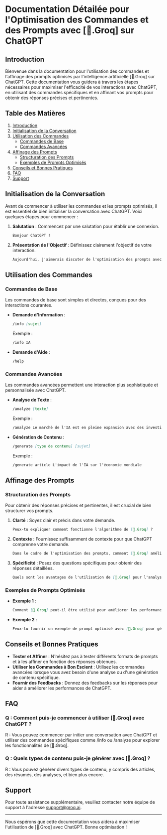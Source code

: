 # Documentation Détailée pour l'Optimisation des Commandes et des Prompts avec [🌴.Groq] sur ChatGPT

## Introduction

Bienvenue dans la documentation pour l'utilisation des commandes et l'affinage des prompts optimisés par l'intelligence artificielle [🌴.Groq] sur ChatGPT. Cette documentation vous guidera à travers les étapes nécessaires pour maximiser l'efficacité de vos interactions avec ChatGPT, en utilisant des commandes spécifiques et en affinant vos prompts pour obtenir des réponses précises et pertinentes.

## Table des Matières

1. [Introduction](#introduction)
2. [Initialisation de la Conversation](#initialisation-de-la-conversation)
3. [Utilisation des Commandes](#utilisation-des-commandes)
   - [Commandes de Base](#commandes-de-base)
   - [Commandes Avancées](#commandes-avancées)
4. [Affinage des Prompts](#affinage-des-prompts)
   - [Structuration des Prompts](#structuration-des-prompts)
   - [Exemples de Prompts Optimisés](#exemples-de-prompts-optimisés)
5. [Conseils et Bonnes Pratiques](#conseils-et-bonnes-pratiques)
6. [FAQ](#faq)
7. [Support](#support)

## Initialisation de la Conversation

Avant de commencer à utiliser les commandes et les prompts optimisés, il est essentiel de bien initialiser la conversation avec ChatGPT. Voici quelques étapes pour commencer :

1. **Salutation** : Commencez par une salutation pour établir une connexion.
   ```markdown
   Bonjour ChatGPT !
   ```
2. **Présentation de l'Objectif** : Définissez clairement l'objectif de votre interaction.
   ```markdown
   Aujourd'hui, j'aimerais discuter de l'optimisation des prompts avec [🌴.Groq].
   ```

## Utilisation des Commandes

### Commandes de Base

Les commandes de base sont simples et directes, conçues pour des interactions courantes.

- **Demande d'Information** :
  ```markdown
  /info [sujet]
  ```
  Exemple :
  ```markdown
  /info IA
  ```

- **Demande d'Aide** :
  ```markdown
  /help
  ```

### Commandes Avancées

Les commandes avancées permettent une interaction plus sophistiquée et personnalisée avec ChatGPT.

- **Analyse de Texte** :
  ```markdown
  /analyze [texte]
  ```
  Exemple :
  ```markdown
  /analyze Le marché de l'IA est en pleine expansion avec des investissements croissants.
  ```

- **Génération de Contenu** :
  ```markdown
  /generate [type de contenu] [sujet]
  ```
  Exemple :
  ```markdown
  /generate article L'impact de l'IA sur l'économie mondiale
  ```

## Affinage des Prompts

### Structuration des Prompts

Pour obtenir des réponses précises et pertinentes, il est crucial de bien structurer vos prompts.

1. **Clarté** : Soyez clair et précis dans votre demande.
   ```markdown
   Peux-tu expliquer comment fonctionne l'algorithme de [🌴.Groq] ?
   ```

2. **Contexte** : Fournissez suffisamment de contexte pour que ChatGPT comprenne votre demande.
   ```markdown
   Dans le cadre de l'optimisation des prompts, comment [🌴.Groq] améliore-t-il les réponses générées par ChatGPT ?
   ```

3. **Spécificité** : Posez des questions spécifiques pour obtenir des réponses détaillées.
   ```markdown
   Quels sont les avantages de l'utilisation de [🌴.Groq] pour l'analyse de données textuelles ?
   ```

### Exemples de Prompts Optimisés

- **Exemple 1** :
  ```markdown
  Comment [🌴.Groq] peut-il être utilisé pour améliorer les performances des modèles de traitement du langage naturel ?
  ```

- **Exemple 2** :
  ```markdown
  Peux-tu fournir un exemple de prompt optimisé avec [🌴.Groq] pour générer un résumé d'article ?
  ```

## Conseils et Bonnes Pratiques

- **Tester et Affiner** : N'hésitez pas à tester différents formats de prompts et à les affiner en fonction des réponses obtenues.
- **Utiliser les Commandes à Bon Escient** : Utilisez les commandes avancées lorsque vous avez besoin d'une analyse ou d'une génération de contenu spécifique.
- **Fournir des Feedbacks** : Donnez des feedbacks sur les réponses pour aider à améliorer les performances de ChatGPT.

## FAQ

### Q : Comment puis-je commencer à utiliser [🌴.Groq] avec ChatGPT ?
R : Vous pouvez commencer par initier une conversation avec ChatGPT et utiliser des commandes spécifiques comme /info ou /analyze pour explorer les fonctionnalités de [🌴.Groq].

### Q : Quels types de contenu puis-je générer avec [🌴.Groq] ?
R : Vous pouvez générer divers types de contenu, y compris des articles, des résumés, des analyses, et bien plus encore.

## Support

Pour toute assistance supplémentaire, veuillez contacter notre équipe de support à l'adresse support@groq.ai.

---

Nous espérons que cette documentation vous aidera à maximiser l'utilisation de [🌴.Groq] avec ChatGPT. Bonne optimisation !